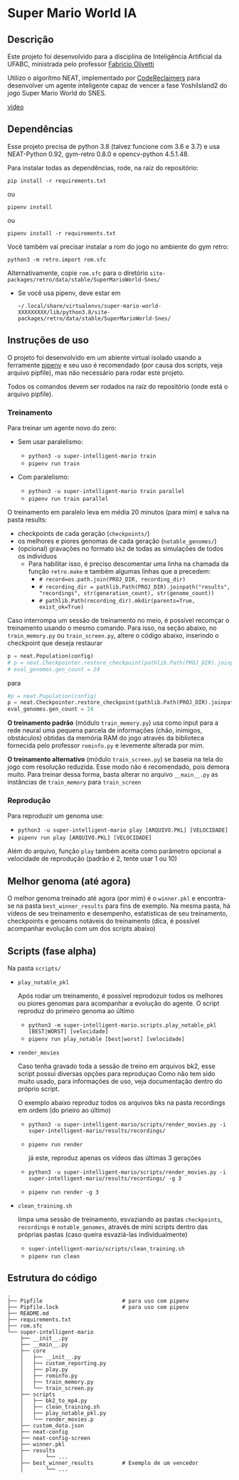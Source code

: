 # Super Mario World IA

## Descrição

Este projeto foi desenvolvido para a disciplina de Inteligência Artificial da UFABC, ministrada pelo professor [Fabricio Olivetti](https://github.com/folivetti)

Utilizo o algorítmo NEAT, implementado por [CodeReclaimers](https://github.com/CodeReclaimers/neat-python) para desenvolver um agente inteligente capaz de vencer a fase YoshiIsland2 do jogo Super Mario World do SNES.

[video](res/Winner.mp4)

## Dependências

Esse projeto precisa de python 3.8 (talvez funcione com 3.6 e 3.7) e usa NEAT-Python 0.92, gym-retro 0.8.0 e opencv-python 4.5.1.48.

Para instalar todas as dependências, rode, na raiz do repositório:

```pip install -r requirements.txt```

ou

```pipenv install```

ou

```pipenv install -r requirements.txt```

Você também vai precisar instalar a rom do jogo no ambiente do gym retro:

```python3 -m retro.import rom.sfc```

Alternativamente, copie `rom.sfc` para o diretório ```site-packages/retro/data/stable/SuperMarioWorld-Snes/```

* Se você usa pipenv, deve estar em

  ```~/.local/share/virtualenvs/super-mario-world-XXXXXXXXX/lib/python3.8/site-packages/retro/data/stable/SuperMarioWorld-Snes/```

## Instruções de uso

O projeto foi desenvolvido em um abiente virtual isolado usando a ferramente [pipenv](https://pipenv.pypa.io/en/latest/) e seu uso é recomendado (por causa dos scripts, veja arquivo pipfile), mas não necessário para rodar este projeto.

Todos os comandos devem ser rodados na raíz do repositório (onde está o arquivo pipfile).

### **Treinamento**

Para treinar um agente novo do zero:

* Sem usar paralelismo:

  * ```python3 -u super-intelligent-mario train```
  * ```pipenv run train```

* Com paralelismo:

  * ```python3 -u super-intelligent-mario train parallel```
  * ```pipenv run train parallel```

O treinamento em paralelo leva em média 20 minutos (para mim) e salva na pasta results:

* checkpoints de cada geração (`checkpoints/`)
* os melhores e piores genomas de cada geração (`notable_genomes/`)
* (opcional) gravações no formato `bk2` de todas as simulações de todos os individuos
  * Para habilitar isso, é preciso descomentar uma linha na chamada da função ```retro.make``` e também algumas linhas que a precedem:
    * ```# record=os.path.join(PROJ_DIR, recording_dir)```
    * ```# recording_dir = pathlib.Path(PROJ_DIR).joinpath("results", "recordings", str(generation_count), str(genome_count))```
    * ```# pathlib.Path(recording_dir).mkdir(parents=True, exist_ok=True)```

Caso interrompa um sessão de treinamento no meio, é possível recomçar o treinamento usando o mesmo comando. Para isso, na seção abaixo, no `train_memory.py` ou `train_screen.py`, altere o código abaixo, inserindo o checkpoint que deseja restaurar

```python
p = neat.Population(config)
# p = neat.Checkpointer.restore_checkpoint(pathlib.Path(PROJ_DIR).joinpath("results","checkpoints", "neat-checkpoint-24"))
# eval_genomes.gen_count = 24
```

para

```python
#p = neat.Population(config)
p = neat.Checkpointer.restore_checkpoint(pathlib.Path(PROJ_DIR).joinpath("results","checkpoints", "SEU-CHECKPOINT-DESEJADO")) # insira o checkpoint que deseja restaurar
eval_genomes.gen_count = 24
```

**O treinamento padrão** (módulo `train_memory.py`) usa como input para a rede neural uma pequena parcela de informações (chão, inimigos, obstáculos) obtidas da memória RAM do jogo através da biblioteca fornecida pelo professor `rominfo.py` e levemente alterada por mim.

**O treinamento alternativo** (módulo `train_screen.py`) se baseia na tela do jogo com resolução reduzida. Esse modo não é recomendado, pois demora muito. Para treinar dessa forma, basta alterar no arquivo `__main__.py` as instâncias de `train_memory` para `train_screen`

### **Reprodução**

Para reproduzir um genoma use:

* ```python3 -u super-intelligent-mario play [ARQUIVO.PKL] [VELOCIDADE]```
* ```pipenv run play [ARQUIVO.PKL] [VELOCIDADE]```

Além do arquivo, função `play` também aceita como parâmetro opcional a velocidade de reprodução (padrão é 2, tente usar 1 ou 10)

## Melhor genoma (até agora)

O melhor genoma treinado até agora (por mim) é o `winner.pkl` e encontra-se na pasta `best_winner_results` para fins de exemplo. Na mesma pasta, há vídeos de seu treinamento e desempenho, estatísticas de seu treinamento, checkpoints e genoams notáveis do treinamento (dica, é possível acompanhar evolução com um dos scripts abaixo)

## Scripts (fase alpha)

Na pasta `scripts/`

* `play_notable_pkl`

    Após rodar um treinamento, é possível reprodozuir todos os melhores ou piores genomas para acompanhar a evolução do agente. O script reproduz do primeiro genoma ao último
  * ```python3 -m super-intelligent-mario.scripts.play_notable_pkl [BEST|WORST] [velocidade]```
  * ```pipenv run play_notable [best|worst] [velocidade]```

* `render_movies`

    Caso tenha gravado toda a sessão de treino em arquivos bk2, esse script possui diversas opções para reproduçao
    Como não tem sido muito usado, para informações de uso, veja documentação dentro do próprio script.

    O exemplo abaixo reproduz todos os arquivos bks na pasta recordings em ordem (do prieiro ao último)
  * ```python3 -u super-intelligent-mario/scripts/render_movies.py -i super-intelligent-mario/results/recordings/```
  * ```pipenv run render```

    já este, reproduz apenas os vídeos das últimas 3 gerações
  * ```python3 -u super-intelligent-mario/scripts/render_movies.py -i super-intelligent-mario/results/recordings/ -g 3```
  * ```pipenv run render -g 3```

* `clean_training.sh`

    limpa uma sessão de treinamento, esvaziando as pastas `checkpoints`, `recordings` e `notable_genomes`, através de mini scripts dentro das próprias pastas (caso queira esvaziá-las individualmente)
  * ```super-intelligent-mario/scripts/clean_training.sh```
  * ```pipenv run clean```

## Estrutura do código

```shell
.
├── Pipfile                         # para uso com pipenv
├── Pipfile.lock                    # para uso com pipenv
├── README.md
├── requirements.txt
├── rom.sfc
└── super-intelligent-mario
    ├── __init__.py
    ├── __main__.py
    ├── core
    │   ├── __init__.py
    │   ├── custom_reporting.py
    │   ├── play.py
    │   ├── rominfo.py
    │   ├── train_memory.py         
    │   └── train_screen.py
    ├── scripts
    │   ├── bk2_to_mp4.py
    │   ├── clean_training.sh
    │   ├── play_notable_pkl.py
    │   └── render_movies.p
    ├── custom_data.json
    ├── neat-config
    ├── neat-config-screen
    ├── winner.pkl
    ├── results
    │       └── ...
    ├── best_winner_results         # Exemplo de um vencedor
    │       └── ...
```
